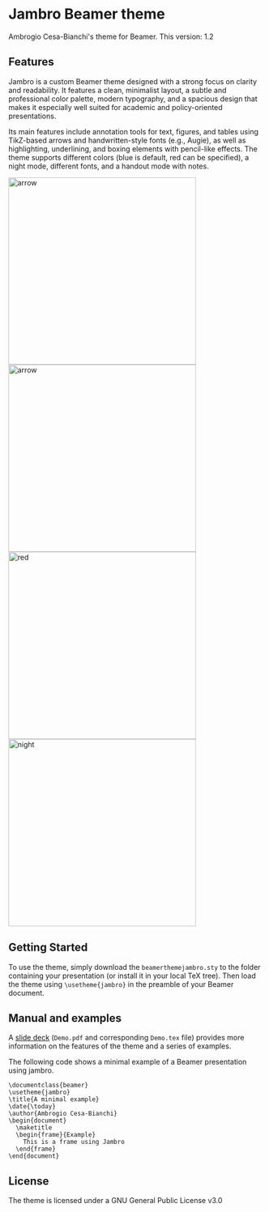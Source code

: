 # Jambro Beamer theme
Ambrogio Cesa-Bianchi's theme for Beamer. This version: 1.2

## Features

Jambro is a custom Beamer theme designed with a strong focus on clarity and readability. It features a clean, minimalist layout, a subtle and professional color palette, modern typography, and a spacious design that makes it especially well suited for academic and policy-oriented presentations.

Its main features include annotation tools for text, figures, and tables using TikZ-based arrows and handwritten-style fonts (e.g., Augie), as well as highlighting, underlining, and boxing elements with pencil-like effects. The theme supports different colors (blue is default, red can be specified), a night mode, different fonts, and a handout mode with notes.

<img width="370" alt="arrow" src="https://user-images.githubusercontent.com/45069084/201375060-75b98059-c461-4ab8-81b8-f39472bb8578.png"> <img width="370" alt="arrow" src="https://user-images.githubusercontent.com/45069084/201373761-2ae948e3-750d-4ba8-9326-b179e1d0fb0f.png"> 
<img width="370" alt="red" src="https://user-images.githubusercontent.com/45069084/201955212-cbb5db2e-974f-449e-bb3a-572a63ec7755.png"> <img width="370" alt="night" src="https://user-images.githubusercontent.com/45069084/201954770-dbd3600a-cd50-4142-9fd3-34d1d059ad38.png">

## Getting Started

To use the theme, simply download the `beamerthemejambro.sty` to the folder containing your presentation (or install it in your local TeX tree). Then load the theme using `\usetheme{jambro}` in the preamble of your Beamer document.

## Manual and examples

A [slide deck](https://github.com/ambropo/JambroBeamerTheme/blob/main/Demo.pdf "Demo") (`Demo.pdf` and corresponding `Demo.tex` file) provides more information on the features of the theme and a series of examples.

The following code shows a minimal example of a Beamer presentation using jambro.

```
\documentclass{beamer}
\usetheme{jambro}
\title{A minimal example}
\date{\today}
\author{Ambrogio Cesa-Bianchi}
\begin{document}
  \maketitle
  \begin{frame}{Example}
    This is a frame using Jambro
  \end{frame}
\end{document}
```

## License
The theme is licensed under a GNU General Public License v3.0
